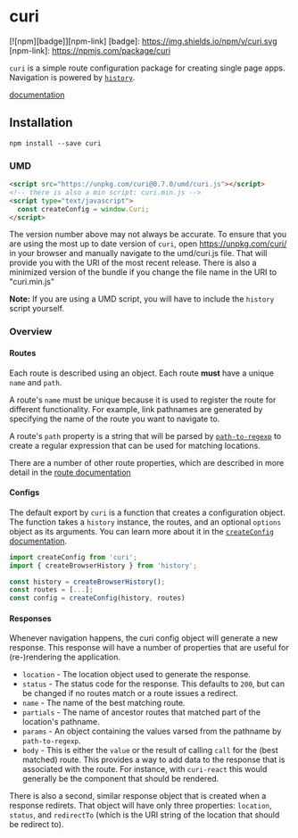 # curi

[![npm][badge]][npm-link]
[badge]: https://img.shields.io/npm/v/curi.svg
[npm-link]: https://npmjs.com/package/curi

`curi` is a simple route configuration package for creating single page apps. Navigation is powered by [`history`](https://github.com/ReactTraining/history).

[documentation](./docs)

## Installation

```
npm install --save curi
```

### UMD

```html
<script src="https://unpkg.com/curi@0.7.0/umd/curi.js"></script>
<!-- there is also a min script: curi.min.js -->
<script type="text/javascript">
  const createConfig = window.Curi;
</script>
```

The version number above may not always be accurate. To ensure that you are using the most
up to date version of `curi`, open https://unpkg.com/curi/ in your
browser and manually navigate to the umd/curi.js file. That will provide you
with the URI of the most recent release. There is also a minimized version of the bundle
if you change the file name in the URI to "curi.min.js"

**Note:** If you are using a UMD script, you will have to include the `history` script yourself.

### Overview

#### Routes

Each route is described using an object. Each route **must** have a unique `name` and `path`.

A route's `name` must be unique because it is used to register the route for different functionality. For example, link pathnames are generated by specifying the name of the route you want to navigate to.

A route's `path` property is a string that will be parsed by [`path-to-regexp`](https://github.com/pillarjs/path-to-regexp) to create a regular expression that can be used for matching locations.

There are a number of other route properties, which are described in more detail in the [route documentation](./docs/API/route.md)

#### Configs

The default export by `curi` is a function that creates a configuration object. The function takes a `history` instance, the routes, and an optional `options` object as its arguments. You can learn more about it in the [`createConfig` documentation](./docs/API/createConfig.md).

```js
import createConfig from 'curi';
import { createBrowserHistory } from 'history';

const history = createBrowserHistory();
const routes = [...];
const config = createConfig(history, routes)
```

#### Responses

Whenever navigation happens, the curi config object will generate a new response. This response will have a number of properties that are useful for (re-)rendering the application.

* `location` - The location object used to generate the response.
* `status` - The status code for the response. This defaults to `200`, but can be changed if no routes match or a route issues a redirect.
* `name` - The name of the best matching route.
* `partials` - The name of ancestor routes that matched part of the location's pathname.
* `params` - An object containing the values varsed from the pathname by `path-to-regexp`.
* `body` - This is either the `value` or the result of calling `call` for the (best matched) route. This provides a way to add data to the response that is associated with the route. For instance, with `curi-react` this would generally be the component that should be rendered.

There is also a second, similar response object that is created when a response redirets. That object will have only three properties: `location`, `status`, and `redirectTo` (which is the URI string of the location that should be redirect to).
